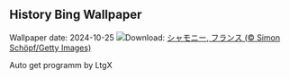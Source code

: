 ## History Bing Wallpaper
Wallpaper date: 2024-10-25
![](https://www.bing.com/th?id=OHR.MontBlancMassif_JA-JP5454742573_UHD.jpg&w=1000)Download: [シャモニー, フランス (© Simon Schöpf/Getty Images)](https://www.bing.com/th?id=OHR.MontBlancMassif_JA-JP5454742573_UHD.jpg)

Auto get programm by LtgX
